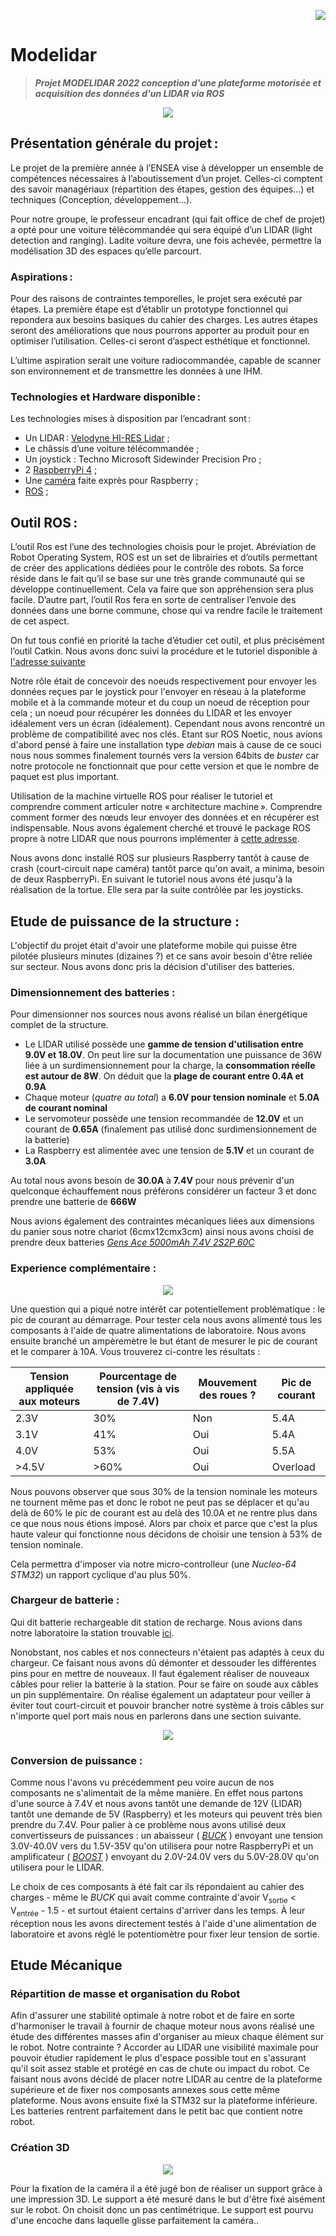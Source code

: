 <p align="right"> <img src="Mode_Lidar.png" /> </p>

# Modelidar
> ***Projet MODELIDAR 2022 conception d'une plateforme motorisée et acquisition des données d'un LIDAR via ROS***

<p align="center"> <img src="cdc_modelidar.png" /> </p>


## Présentation générale du projet : 

Le projet de la première année à l’ENSEA vise à développer un ensemble de compétences nécessaires à l’aboutissement d’un projet. Celles-ci comptent des savoir managériaux (répartition des étapes, gestion des équipes…) et techniques (Conception, développement…). 

Pour notre groupe, le professeur encadrant (qui fait office de chef de projet) a opté pour une voiture télécommandée qui sera équipé d’un LIDAR (light detection and ranging). Ladite voiture devra, une fois achevée, permettre la modélisation 3D des espaces qu’elle parcourt. 

### Aspirations : 

Pour des raisons de contraintes temporelles, le projet sera exécuté par étapes. La première étape est d’établir un prototype fonctionnel qui repondera aux besoins basiques du cahier des charges. Les autres étapes seront des améliorations que nous pourrons apporter au produit pour en optimiser l’utilisation. Celles-ci seront d’aspect esthétique et fonctionnel.  

L’ultime aspiration serait une voiture radiocommandée, capable de scanner son environnement et de transmettre les données à une IHM. 

### Technologies et Hardware disponible : 

Les technologies mises à disposition par l’encadrant sont : 
- Un LIDAR : [Velodyne HI-RES Lidar](https://velodynelidar.com/products/puck-hi-res/) ;
- Le châssis d’une voiture télécommandée ;
- Un joystick : Techno Microsoft Sidewinder Precision Pro  ;
- 2 [RaspberryPi 4](https://www.raspberrypi.com/) ; 
- Une [caméra](https://wiki.keyestudio.com/SMP0079_KEYESTUDIO_Wide_Angle_Camera_Module_5_Million_Pixels_1080p_for_Raspberry_Pi ) faite exprès pour Raspberry ;
- [ROS](http://wiki.ros.org/) ;

## Outil ROS : 

L’outil Ros est l’une des technologies choisis pour le projet. Abréviation de Robot Operating System, ROS est un set de librairies et d’outils permettant de créer des applications dédiées pour le contrôle des robots. Sa force réside dans le fait qu’il se base sur une très grande communauté qui se développe continuellement. Cela va faire que son appréhension sera plus facile. D’autre part, l’outil Ros fera en sorte de centraliser l’envoie des données dans une borne commune, chose qui va rendre facile le traitement de cet aspect. 

On fut tous confié en priorité la tache d’étudier cet outil, et plus précisément l’outil Catkin. 
Nous avons donc suivi la procédure et le tutoriel disponible à [l'adresse suivante](http://wiki.ros.org/fr/ROS/Tutorials) 

Notre rôle était de concevoir des noeuds respectivement pour envoyer les données reçues par le joystick pour l'envoyer en réseau à la plateforme mobile et à la commande moteur et du coup un noeud de réception pour cela ; un noeud pour récupérer les données du LIDAR et les envoyer idéalement vers un écran (idéalement). Cependant nous avons rencontré un problème de compatibilité avec nos clés. Etant sur ROS Noetic, nous avions d'abord pensé à faire une installation type *debian* mais à cause de ce souci nous nous sommes finalement tournés vers la version 64bits de *buster* car notre protocole ne fonctionnait que pour cette version et que le nombre de paquet est plus important. 

Utilisation de la machine virtuelle ROS pour réaliser le tutoriel et comprendre comment articuler notre « architecture machine ». Comprendre comment former des nœuds leur envoyer des données et en récupérer est indispensable. Nous avons également cherché et trouvé le package ROS propre à notre LIDAR que nous pourrons implémenter à [cette adresse](https://www.generationrobots.com/blog/fr/integration-dun-lidar-avec-ros-exemples-de-projets/).  

Nous avons donc installé ROS sur plusieurs Raspberry tantôt à cause de crash (court-circuit nape caméra) tantôt parce qu'on avait, a minima, besoin de deux RaspberryPi. En suivant le tutoriel nous avons été jusqu'à la réalisation de la tortue. Elle sera par la suite contrôlée par les joysticks.

## Etude de puissance de la structure : 

L'objectif du projet était d'avoir une plateforme mobile qui puisse être pilotée plusieurs minutes (dizaines ?) et ce sans avoir besoin d'être reliée sur secteur. Nous avons donc pris la décision d'utiliser des batteries.

### Dimensionnement des batteries :

Pour dimensionner nos sources nous avons réalisé un bilan énergétique complet de la structure. 
- Le LIDAR utilisé possède une **gamme de tension d'utilisation entre 9.0V et 18.0V**. On peut lire sur la documentation une puissance de 36W liée à un surdimensionnement pour la charge, la **consommation réelle est autour de 8W**. On déduit que la **plage de courant entre 0.4A et 0.9A**
- Chaque moteur (*quatre au total*) a **6.0V pour tension nominale** et **5.0A de courant nominal**
- Le servomoteur possède une tension recommandée de **12.0V** et un courant de **0.65A** (finalement pas utilisé donc surdimensionnement de la batterie)
- La Raspberry est alimentée avec une tension de **5.1V** et un courant de **3.0A**

Au total nous avons besoin de **30.0A** à **7.4V** pour nous prévenir d'un quelconque échauffement nous préférons considérer un facteur 3 et donc prendre une batterie de **666W**

Nous avions également des contraintes mécaniques liées aux dimensions du panier sous notre chariot (6cmx12cmx3cm) ainsi nous avons choisi de prendre deux batteries [*Gens Ace 5000mAh 7.4V 2S2P 60C*](https://www.genstattu.com/2s-7-4v-lipo-battery.html?_bc_fsnf=1&Voltage%28V%29=7.4&Capacity+Range%28mAh%29=3000-5999 )

### Experience complémentaire :
<p align="center"> <img src="exp.png" /> </p>

Une question qui a piqué notre intérêt car potentiellement problématique : le pic de courant au démarrage. Pour tester cela nous avons alimenté tous les composants à l'aide de quatre alimentations de laboratoire. Nous avons ensuite branché un ampèremètre le but étant de mesurer le pic de courant et le comparer à 10A. Vous trouverez ci-contre les résultats :

| Tension appliquée aux moteurs  | Pourcentage de tension (vis à vis de 7.4V) | Mouvement des roues ? | Pic de courant |
| ------------- | ------------- | ------------- | ------------- |
| 2.3V  | 30%  | Non  | 5.4A  |
| 3.1V  | 41%  | Oui  | 5.4A  |
| 4.0V  | 53%  | Oui  | 5.5A  |
| >4.5V  | >60%  | Oui  | Overload  |

Nous pouvons observer que sous 30% de la tension nominale les moteurs ne tournent même pas et donc le robot ne peut pas se déplacer et qu'au delà de 60% le pic de courant est au delà des 10.0A et ne rentre plus dans ce que nous nous étions imposé. Alors par choix et parce que c'est la plus haute valeur qui fonctionne nous décidons de choisir une tension à 53% de tension nominale. 

Cela permettra d'imposer via notre micro-controlleur (une *Nucleo-64 STM32*) un rapport cyclique d'au plus 50%.  


### Chargeur de batterie : 

Qui dit batterie rechargeable dit station de recharge. Nous avions dans notre laboratoire la station trouvable [ici](https://www.flashrc.com/graupner/4629-chargeur_ultra_trio_plus_14_12v_220v_graupner.html). 

Nonobstant, nos cables et nos connecteurs n'étaient pas adaptés à ceux du chargeur. Ce faisant nous avons dû démonter et dessouder les différentes pins pour en mettre de nouveaux. Il faut également réaliser de nouveaux câbles pour relier la batterie à la station. Pour se faire on soude aux câbles un pin supplémentaire. On réalise également un adaptateur pour veiller à éviter tout court-circuit et pouvoir brancher notre système à trois câbles sur n'importe quel port mais nous en parlerons dans une section suivante. 

<p align="center"> <img src="chargeur.png" /> </p>

### Conversion de puissance :

Comme nous l'avons vu précédemment peu voire aucun de nos composants ne s'alimentait de la même manière. En effet nous partons d'une source à 7.4V et nous avons tantôt une demande de 12V (LIDAR) tantôt une demande de 5V (Raspberry) et les moteurs qui peuvent très bien prendre du 7.4V. Pour palier à ce problème nous avons utilisé deux convertisseurs de puissances : un abaisseur ( [*BUCK*](https://www.amazon.fr/6paquets-Converter-3-0-40V-1-5-35V-Convertisseur/dp/B07793ZH9K/ref=sr_1_93?__mk_fr_FR=%C3%85M%C3%85%C5%BD%C3%95%C3%91&crid=327FLL2LJ15IP&keywords=convertisseur+buck+7v+5v&qid=1653306791&sprefix=convertisseur+buck+7v+5v%2Caps%2C59&sr=8-93) ) envoyant une tension 3.0V-40.0V vers du 1.5V-35V qu'on utilisera pour notre RaspberryPi et un amplificateur ( [*BOOST*](https://www.amazon.fr/ARCELI-R%C3%A9glable-Commutation-Convertisseur-Alimentation/dp/B07MY3NZ18/ref=sr_1_2?__mk_fr_FR=%C3%85M%C3%85%C5%BD%C3%95%C3%91&crid=EVHACJKT0R2C&keywords=convertisseur+boost+7v+10v&qid=1653307477&sprefix=convertisseur+boost+7v+10v%2Caps%2C50&sr=8-2) ) envoyant du 2.0V-24.0V vers du 5.0V-28.0V qu'on utilisera pour le LIDAR.

Le choix de ces composants à été fait car ils répondaient au cahier des charges - même le *BUCK* qui avait comme contrainte d'avoir V<sub>sortie</sub> < V<sub>entrée</sub> - 1.5 - et surtout étaient certains d'arriver dans les temps. À leur réception nous les avons directement testés à l'aide d'une alimentation de laboratoire et avons réglé le potentiomètre pour fixer leur tension de sortie. 

## Etude Mécanique

### Répartition de masse et organisation du Robot

Afin d'assurer une stabilité optimale à notre robot et de faire en sorte d'harmoniser le travail à fournir de chaque moteur nous avons réalisé une étude des différentes masses afin d'organiser au mieux chaque élément sur le robot. Notre contrainte ? Accorder au LIDAR une visibilité maximale pour pouvoir étudier rapidement le plus d'espace possible tout en s'assurant qu'il soit assez stable et protégé en cas de chute ou impact du robot. Ce faisant nous avons décidé de placer notre LIDAR au centre de la plateforme supérieure et de fixer nos composants annexes sous cette même plateforme. Nous avons ensuite fixé la STM32 sur la plateforme inférieure. Les batteries rentrent parfaitement dans le petit bac que contient notre robot.


### Création 3D

<p align="center"> <img src="cam1.png" /> </p>

Pour la fixation de la caméra il a été jugé bon de réaliser un support grâce à une impression 3D. Le support a été mesuré dans le but d'être fixé aisément sur le robot. On choisit donc un pas centimétrique. Le support est pourvu d'une encoche dans laquelle glisse parfaitement la caméra..
